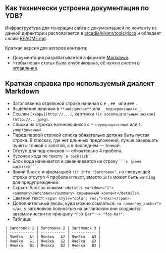 ## Как технически устроена документация по YDB?

Инфраструктура для генерации сайта с документацией по контенту из данной директории располагается в [arcadia/kikimr/tools/docs](https://a.yandex-team.ru/arc/trunk/arcadia/kikimr/tools/docs) и обладает своим [README.md](https://a.yandex-team.ru/arc/trunk/arcadia/kikimr/tools/docs/README.md).

Краткая версия для авторов контента:

* Документация разрабатывается в формате [Markdown](https://en.wikipedia.org/wiki/Markdown).
* Чтобы новая статья была опубликована, её нужно внести в [оглавление](toc.yaml).

## Краткая справка про используемый диалект Markdown

* Заголовки на отдельной строке начиная с `# `, `## ` или `### `.
* Выделение жирным в `**звёздочках**` или `__подчеркиваниях__`.
* Ссылки `[якорь](http://...)`, картинки `![с восклицательным знаком](http://...jpeg)`.
* Списки на строках начинающихся с `* неупорядоченный` или `1. упорядоченный`.
* Перед первой строкой списка обязательно должна быть пустая строка. В списках, где нет длинных предложений, лучше завершать пункты точкой с запятой, а в последнем — точкой.
* Отступ для под-списков — обязательно 4 пробела.
* Кусочек кода по тексту <code>&#96;в backtick&#96;</code>.
* Блок кода начинается и заканчивается на строку <code>&#96;&#96;&#96;с тремя backtick&#96;&#96;&#96;</code>.
* Яркий блок с информацией `!!! info "Заголовок"`, на следующей строке отсутуп 4 пробела и текст, вместо `info` может быть `warning` для предупреждений.
* Скрыть блок за кликом: `<details markdown="1"> <summary>Заголовок</summary> скрываемый контент</details>`.
* Цветной текст: `<span style="color: red;">текст</span>`.
* Дополнительный якорь, куда можно ссылаться: `<a name="my_anchor"></a>`, у заголовков полностью на английском они создаются автоматически по принципу `"FoO Bar" -> "foo-bar"`.
* Таблица:
```
| Заголовок 1 | Заголовок 2 | Заголовок 3 |
| ----------- | ----------- | ----------- |
| Ячейка   А1 | Ячейка   А2 | Ячейка   А3 |
| Ячейка   Б1 | Ячейка   Б2 | Ячейка   Б3 |
| Ячейка   В1 | Ячейка   В2 | Ячейка   В3 |
```
